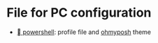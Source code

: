 # File for PC configuration

* [  powershell](powershell): profile file and [ohmyposh](https://ohmyposh.dev/) theme
